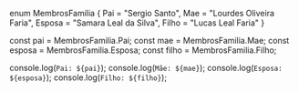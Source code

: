 enum MembrosFamilia {
    Pai = "Sergio Santo",
    Mae = "Lourdes Oliveira Faria",
    Esposa = "Samara Leal da Silva",
    Filho = "Lucas Leal Faria"
}

const pai = MembrosFamilia.Pai;
const mae = MembrosFamilia.Mae;
const esposa = MembrosFamilia.Esposa;
const filho = MembrosFamilia.Filho;

console.log(`Pai: ${pai}`);
console.log(`Mãe: ${mae}`);
console.log(`Esposa: ${esposa}`);
console.log(`Filho: ${filho}`);
